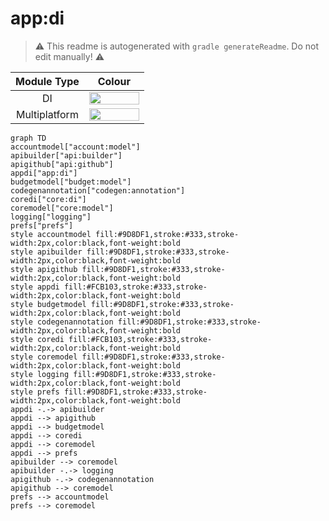 # app:di
> :warning: This readme is autogenerated with `gradle generateReadme`. Do not edit manually! :warning:

| Module Type | Colour |
|:--:|:--:|
| DI | <img src="https://img.shields.io/badge/-%20-FCB103?style=flat-square" height="20" width="80"> |
| Multiplatform | <img src="https://img.shields.io/badge/-%20-9D8DF1?style=flat-square" height="20" width="80"> |

```mermaid
graph TD
accountmodel["account:model"]
apibuilder["api:builder"]
apigithub["api:github"]
appdi["app:di"]
budgetmodel["budget:model"]
codegenannotation["codegen:annotation"]
coredi["core:di"]
coremodel["core:model"]
logging["logging"]
prefs["prefs"]
style accountmodel fill:#9D8DF1,stroke:#333,stroke-width:2px,color:black,font-weight:bold
style apibuilder fill:#9D8DF1,stroke:#333,stroke-width:2px,color:black,font-weight:bold
style apigithub fill:#9D8DF1,stroke:#333,stroke-width:2px,color:black,font-weight:bold
style appdi fill:#FCB103,stroke:#333,stroke-width:2px,color:black,font-weight:bold
style budgetmodel fill:#9D8DF1,stroke:#333,stroke-width:2px,color:black,font-weight:bold
style codegenannotation fill:#9D8DF1,stroke:#333,stroke-width:2px,color:black,font-weight:bold
style coredi fill:#FCB103,stroke:#333,stroke-width:2px,color:black,font-weight:bold
style coremodel fill:#9D8DF1,stroke:#333,stroke-width:2px,color:black,font-weight:bold
style logging fill:#9D8DF1,stroke:#333,stroke-width:2px,color:black,font-weight:bold
style prefs fill:#9D8DF1,stroke:#333,stroke-width:2px,color:black,font-weight:bold
appdi -.-> apibuilder
appdi --> apigithub
appdi --> budgetmodel
appdi --> coredi
appdi --> coremodel
appdi --> prefs
apibuilder --> coremodel
apibuilder -.-> logging
apigithub -.-> codegenannotation
apigithub --> coremodel
prefs --> accountmodel
prefs --> coremodel
```
